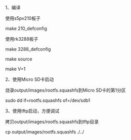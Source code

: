 
1、编译

使用s5pv210板子

make 210_defconfig

使用rk3288板子

make 3288_defconfig

make source

make V=1


2、使用Micro SD卡启动

烧录output/images/rootfs.squashfs到Micro SD卡的第1分区

sudo dd if=rootfs.squashfs of=/dev/sdb1


3、使用tftp启动，方便调试

拷贝output/images/rootfs.squashfs到tftp目录

cp output/images/rootfs.squashfs ./../
